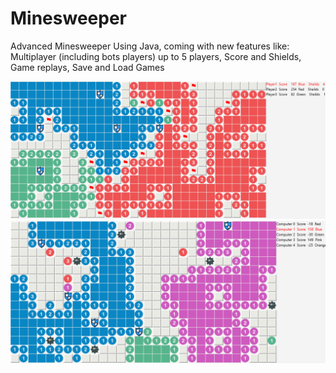 # Minesweeper
Advanced Minesweeper Using Java, coming with new features like: Multiplayer (including bots players) up to 5 players, Score and Shields, Game replays, Save and Load Games

![Screenshot 1](https://github.com/bilalalmassry/Minesweeper/blob/main/Screenshots/1.png?raw=true)
![Screenshot 2](https://github.com/bilalalmassry/Minesweeper/blob/main/Screenshots/2.png?raw=true)
